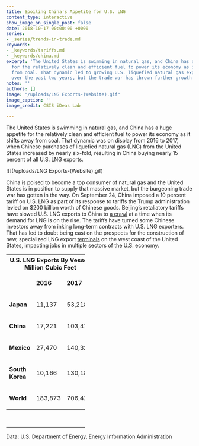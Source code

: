```yaml
---
title: Spoiling China's Appetite for U.S. LNG
content_type: interactive
show_image_on_single_post: false
date: 2018-10-17 00:00:00 +0000
series:
- _series/trends-in-trade.md
keywords:
- _keywords/tariffs.md
- _keywords/china.md
excerpt: 'The United States is swimming in natural gas, and China has a huge appetite
  for the relatively clean and efficient fuel to power its economy as it shifts away
  from coal. That dynamic led to growing U.S. liquefied natural gas exports to China
  over the past two years, but the trade war has thrown further growth into doubt. '
notes: ''
authors: []
image: "/uploads/LNG Exports-(Website).gif"
image_caption: ''
image_credit: CSIS iDeas Lab

---
```

The United States is swimming in natural gas, and China has a huge appetite for the relatively clean and efficient fuel to power its economy as it shifts away from coal. That dynamic was on display from 2016 to 2017, when Chinese purchases of liquefied natural gas (LNG) from the United States increased by nearly six-fold, resulting in China buying nearly 15 percent of all U.S. LNG exports. 

![](/uploads/LNG Exports-(Website).gif)

China is poised to become a top consumer of natural gas and the United States is in position to supply that massive market, but the burgeoning trade war has gotten in the way. On September 24, China imposed a 10 percent tariff on U.S. LNG as part of its response to tariffs the Trump administration levied on $200 billion worth of Chinese goods. Beijing’s retaliatory tariffs have slowed U.S. LNG exports to China to [a crawl](https://www.reuters.com/article/us-usa-china-trade-lng/u-s-lng-exports-to-china-decline-as-trade-war-escalates-idUSKCN1LY2W0) at a time when its demand for LNG is on the rise. The tariffs have turned some Chinese investors away from inking long-term contracts with U.S. LNG exporters. That has led to doubt being cast on the prospects for the construction of new, specialized LNG export [terminals](https://www.reuters.com/article/us-global-markets/u-s-data-drags-oil-lower-dollar-up-after-fed-minutes-idUSKCN1MR01U) on the west coast of the United States, impacting jobs in multiple sectors of the U.S. economy.

<table style="width: 213px;">
<tbody>
<tr style="height: 48px;">
<td style="width: 139px; height: 48px;" colspan="3">
<thead> <tr> <th colspan="6" class="table-title"> U.S. LNG Exports By Vessel, Million Cubic Feet </th> </tr>
<tr style="height: 35px;">
<td style="width: 43px; height: 35px;">
<p>&nbsp;</p>
</td>
<td style="width: 48px; height: 35px;">
<p><strong>2016</strong></p>
</td>
<td style="width: 48px; height: 35px;">
<p><strong>2017</strong></p>
</td>
</tr>
<tr style="height: 35px;">
<td style="width: 43px; height: 35px;">
  <p><strong>Japan</strong></p>
</td>
<td style="width: 48px; height: 35px;">
<p>11,137</p>
</td>
<td style="width: 48px; height: 35px;">
<p>53,218</p>
</td>
</tr>
<tr style="height: 35px;">
<td style="width: 43px; height: 35px;">
  <p><strong>China</strong></p>
</td>
<td style="width: 48px; height: 35px;">
<p>17,221</p>
</td>
<td style="width: 48px; height: 35px;">
<p>103,410</p>
</td>
</tr>
<tr style="height: 35px;">
<td style="width: 43px; height: 35px;">
  <p><strong>Mexico</strong></p>
</td>
<td style="width: 48px; height: 35px;">
<p>27,470</p>
</td>
<td style="width: 48px; height: 35px;">
<p>140,321</p>
</td>
</tr>
<tr style="height: 48px;">
<td style="width: 43px; height: 48px;">
  <p><strong>South Korea</strong></p>
</td>
<td style="width: 48px; height: 48px;">
<p>10,166</p>
</td>
<td style="width: 48px; height: 48px;">
<p>130,185</p>
</td>
</tr>
<tr style="height: 35px;">
<td style="width: 43px; height: 35px;">
  <p><strong>World</strong></p>
</td>
<td style="width: 48px; height: 35px;">
<p>183,873</p>
</td>
<td style="width: 48px; height: 35px;">
<p>706,424</p>
</td>
</tr>
</tbody>
</table>
  <tfoot> 
<tr> 
<td colspan="4"> 
Data: U.S. Department of Energy, Energy Information Administration
</td> 
</tr> 
</tfoot> 
</table>